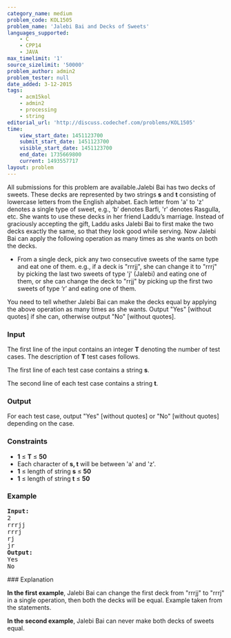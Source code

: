 ```yaml
---
category_name: medium
problem_code: KOL1505
problem_name: 'Jalebi Bai and Decks of Sweets'
languages_supported:
    - C
    - CPP14
    - JAVA
max_timelimit: '1'
source_sizelimit: '50000'
problem_author: admin2
problem_tester: null
date_added: 3-12-2015
tags:
    - acm15kol
    - admin2
    - processing
    - string
editorial_url: 'http://discuss.codechef.com/problems/KOL1505'
time:
    view_start_date: 1451123700
    submit_start_date: 1451123700
    visible_start_date: 1451123700
    end_date: 1735669800
    current: 1493557717
layout: problem
---
```

All submissions for this problem are available.Jalebi Bai has two decks of sweets. These decks are represented by two strings **s** and **t** consisting of lowercase letters from the English alphabet. Each letter from 'a' to 'z' denotes a single type of sweet, e.g., ‘b’ denotes Barfi, 'r' denotes Rasgulla, etc. She wants to use these decks in her friend Laddu’s marriage. Instead of graciously accepting the gift, Laddu asks Jalebi Bai to first make the two decks exactly the same, so that they look good while serving. Now Jalebi Bai can apply the following operation as many times as she wants on both the decks.

- From a single deck, pick any two consecutive sweets of the same type and eat one of them. e.g., if a deck is "rrrjj", she can change it to "rrrj" by picking the last two sweets of type 'j' (Jalebi) and eating one of them, or she can change the deck to "rrjj" by picking up the first two sweets of type ‘r’ and eating one of them.

You need to tell whether Jalebi Bai can make the decks equal by applying the above operation as many times as she wants. Output "Yes" \[without quotes\] if she can, otherwise output "No" \[without quotes\].

### Input

The first line of the input contains an integer **T** denoting the number of test cases. The description of **T** test cases follows.

The first line of each test case contains a string **s**.

The second line of each test case contains a string **t**.

### Output

For each test case, output "Yes" \[without quotes\] or "No" \[without quotes\] depending on the case.

### Constraints

- **1** ≤ **T** ≤ **50**
- Each character of **s, t** will be between 'a' and 'z'.
- **1** ≤ length of string **s** ≤ **50**
- **1** ≤ length of string **t** ≤ **50**

### Example

<pre><b>Input:</b>
2
rrrjj
rrrj
rj
jr
<b>Output:</b>
Yes
No
</pre>### Explanation

**In the first example**,
Jalebi Bai can change the first deck from "rrrjj" to "rrrj" in a single operation, then both the decks will be equal. Example taken from the statements.

**In the second example**,
Jalebi Bai can never make both decks of sweets equal.
